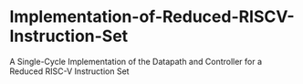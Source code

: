 # Implementation-of-Reduced-RISCV-Instruction-Set
A Single-Cycle Implementation of the Datapath and Controller for a Reduced RISC-V Instruction Set
